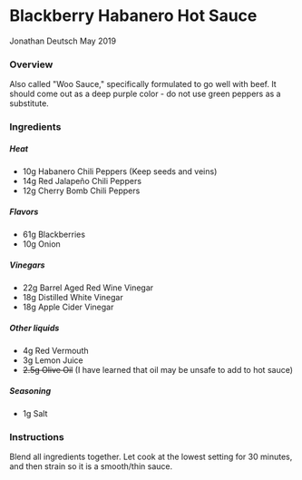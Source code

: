 # Blackberry Habanero Hot Sauce

Jonathan Deutsch
May 2019


### Overview

Also called "Woo Sauce," specifically formulated to go well with beef.
It should come out as a deep purple color - do not use green peppers as a substitute.


### Ingredients

##### Heat

- 10g Habanero Chili Peppers (Keep seeds and veins)
- 14g Red Jalapeño Chili Peppers
- 12g Cherry Bomb Chili Peppers

##### Flavors

- 61g Blackberries
- 10g Onion

##### Vinegars

- 22g Barrel Aged Red Wine Vinegar
- 18g Distilled White Vinegar
- 18g Apple Cider Vinegar

##### Other liquids

- 4g Red Vermouth
- 3g Lemon Juice
- ~~2.5g Olive Oil~~ (I have learned that oil may be unsafe to add to hot sauce)

##### Seasoning

- 1g Salt


### Instructions

Blend all ingredients together.
Let cook at the lowest setting for 30 minutes, and then strain so it is a smooth/thin sauce.
